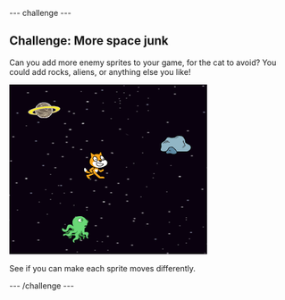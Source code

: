 --- challenge ---
## Challenge: More space junk
Can you add more enemy sprites to your game, for the cat to avoid? You could add rocks, aliens, or anything else you like!

![screenshot](images/sj-more-junk.png)

See if you can make each sprite moves differently.




--- /challenge ---
